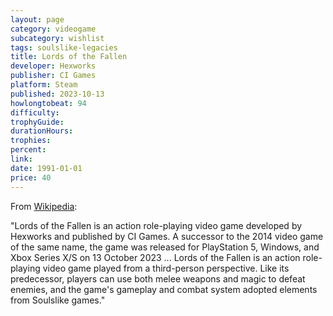 ```yaml
---
layout: page
category: videogame
subcategory: wishlist
tags: soulslike-legacies
title: Lords of the Fallen
developer: Hexworks
publisher: CI Games
platform: Steam
published: 2023-10-13
howlongtobeat: 94
difficulty:
trophyGuide:
durationHours:
trophies:
percent:
link:
date: 1991-01-01
price: 40
---
```


From [Wikipedia](https://en.wikipedia.org/wiki/Lords_of_the_Fallen_(2023_video_game)):

"Lords of the Fallen is an action role-playing video game developed by Hexworks and published by CI Games. A successor to the 2014 video game of the same name, the game was released for PlayStation 5, Windows, and Xbox Series X/S on 13 October 2023 ... Lords of the Fallen is an action role-playing video game played from a third-person perspective. Like its predecessor, players can use both melee weapons and magic to defeat enemies, and the game's gameplay and combat system adopted elements from Soulslike games."
